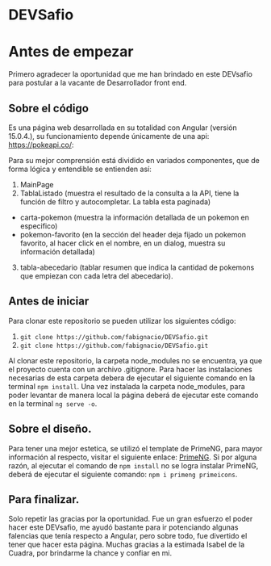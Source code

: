 # DEVSafio

# Antes de empezar

Primero agradecer la oportunidad que me han brindado en este DEVsafio para postular a la vacante de Desarrollador front end. 

## Sobre el código

Es una página web desarrollada en su totalidad con Angular (versión 15.0.4.), su funcionamiento depende únicamente de una api: https://pokeapi.co/:

Para su mejor comprensión está dividido en variados componentes, que de forma lógica y entendible se entienden así:

1. MainPage
2. TablaListado (muestra el resultado de la consulta a la API, tiene la función de filtro y autocompletar. La tabla esta paginada)
  * carta-pokemon (muestra la información detallada de un pokemon en especifico)
  * pokemon-favorito (en la sección del header deja fijado un pokemon favorito, al hacer click en el nombre, en un dialog, muestra su información detallada)
3. tabla-abecedario (tablar resumen que indica la cantidad de pokemons que empiezan con cada letra del abecedario).

## Antes de iniciar

Para clonar este repositorio se pueden utilizar los siguientes código: 

1. `git clone https://github.com/fabignacio/DEVSafio.git` 
2. `git clone https://github.com/fabignacio/DEVSafio.git`

Al clonar este repositorio, la carpeta node_modules no se encuentra, ya que el proyecto cuenta con un archivo .gitignore. Para hacer las instalaciones necesarias de esta carpeta debera de ejecutar el siguiente comando en la terminal `npm install`. Una vez instalada la carpeta node_modules, para poder levantar de manera local la página deberá de ejecutar este comando en la terminal `ng serve -o`.

## Sobre el diseño.

Para tener una mejor estetica, se utilizó el template de PrimeNG, para mayor información al respecto, visitar el siguiente enlace: [PrimeNG](https://primeng.org/). Si por alguna razón, al ejecutar el comando de `npm install` no se logra instalar PrimeNG, deberá de ejecutar el siguiente comando: `npm i primeng primeicons`.

## Para finalizar.

Solo repetir las gracias por la oportunidad. Fue un gran esfuerzo el poder hacer este DEVsafio, me ayudó bastante para ir potenciando algunas falencias que tenía respecto a Angular, pero sobre todo, fue divertido el tener que hacer esta página. Muchas gracias a la estimada Isabel de la Cuadra, por brindarme la chance y confiar en mi. 
 
